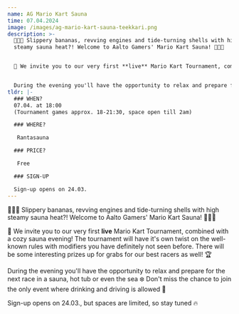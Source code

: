 ```yaml
---
name: AG Mario Kart Sauna
time: 07.04.2024
image: /images/ag-mario-kart-sauna-teekkari.png
description: >-
  🏁🍄🌟 Slippery bananas, revving engines and tide-turning shells with high
  steamy sauna heat?! Welcome to Aalto Gamers' Mario Kart Sauna! 🌟🍄🏁


  🚀 We invite you to our very first **live** Mario Kart Tournament, combined with a cozy sauna evening! The tournament will have it's own twist on the well-known rules with modifiers you have definitely not seen before. There will be some interesting prizes up for grabs for our best racers as well! 🏆


  During the evening you'll have the opportunity to relax and prepare for the next race in a sauna, hot tub or even the sea ❄️ Don't miss the chance to join the only event where drinking and driving is allowed 👀
tldr: |-
  ### WHEN?    
  07.04. at 18:00  
  (Tournament games approx. 18-21:30, space open till 2am)

  ### WHERE?

   Rantasauna

  ### PRICE?

   Free

  ### SIGN-UP

  Sign-up opens on 24.03.
---
```

🏁🍄🌟 Slippery bananas, revving engines and tide-turning shells with high steamy sauna heat?! Welcome to Aalto Gamers' Mario Kart Sauna! 🌟🍄🏁

🚀 We invite you to our very first **live** Mario Kart Tournament, combined with a cozy sauna evening! The tournament will have it's own twist on the well-known rules with modifiers you have definitely not seen before. There will be some interesting prizes up for grabs for our best racers as well! 🏆

During the evening you'll have the opportunity to relax and prepare for the next race in a sauna, hot tub or even the sea ❄️ Don't miss the chance to join the only event where drinking and driving is allowed 👀

Sign-up opens on 24.03., but spaces are limited, so stay tuned 🔥